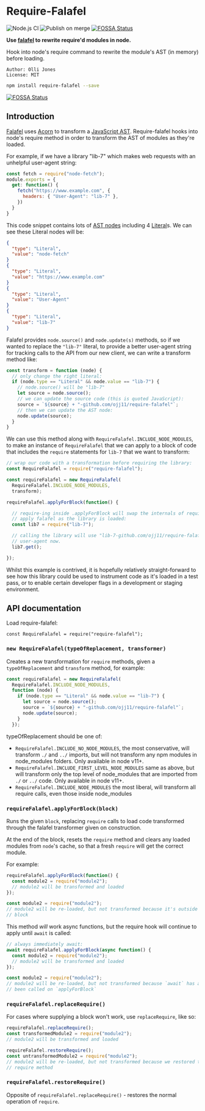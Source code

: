 Require-Falafel
===============

![Node.js CI](https://github.com/ojj11/require-falafel/workflows/Node.js%20CI/badge.svg) ![Publish on merge](https://github.com/ojj11/require-falafel/workflows/Publish%20on%20merge/badge.svg)
[![FOSSA Status](https://app.fossa.com/api/projects/git%2Bgithub.com%2Fojj11%2Frequire-falafel.svg?type=shield)](https://app.fossa.com/projects/git%2Bgithub.com%2Fojj11%2Frequire-falafel?ref=badge_shield)

**Use [falafel](https://www.npmjs.com/package/falafel) to rewrite require'd
modules in node.**

Hook into node's require command to rewrite the module's AST (in memory) before
loading.

    Author: Olli Jones
    License: MIT

```zsh
npm install require-falafel --save
```


[![FOSSA Status](https://app.fossa.com/api/projects/git%2Bgithub.com%2Fojj11%2Frequire-falafel.svg?type=large)](https://app.fossa.com/projects/git%2Bgithub.com%2Fojj11%2Frequire-falafel?ref=badge_large)

## Introduction

[Falafel](https://www.npmjs.com/package/falafel) uses
[Acorn](https://npmjs.org/package/acorn) to transform a
[JavaScript AST](https://github.com/estree/estree/blob/master/es5.md).
Require-falafel hooks into node's require method in order to transform the AST
of modules as they're loaded.

For example, if we have a library "lib-7" which makes web requests with an
unhelpful user-agent string:

```JavaScript
const fetch = require("node-fetch");
module.exports = {
  get: function() {
    fetch("https://www.example.com", {
      headers: { "User-Agent": "lib-7" },
    })
  }
}
```

This code snippet contains lots of
[AST nodes](https://github.com/estree/estree/blob/master/es5.md) including 4
[Literal](https://github.com/estree/estree/blob/master/es5.md#literal)s. We can
see these Literal nodes will be:

```JSON
{
  "type": "Literal",
  "value": "node-fetch"
}
{
  "type": "Literal",
  "value": "https://www.example.com"
}
{
  "type": "Literal",
  "value": "User-Agent"
}
{
  "type": "Literal",
  "value": "lib-7"
}
```

Falafel provides `node.source()` and `node.update(s)` methods, so if we wanted
to replace the `"lib-7"` literal, to provide a better user-agent string for
tracking calls to the API from our new client, we can write a transform method
like:

```JavaScript
const transform = function (node) {
  // only change the right literal:
  if (node.type == "Literal" && node.value == "lib-7") {
    // node.source() will be "lib-7"
    let source = node.source();
    // we can update the source code (this is quoted JavaScript):
    source = `${source} + "-github.com/ojj11/require-falafel"`;
    // then we can update the AST node:
    node.update(source);
  }
}
```

We can use this method along with `RequireFalafel.INCLUDE_NODE_MODULES`, to
make an instance of `RequireFalafel` that we can apply to a block of code that
includes the `require` statements for `lib-7` that we want to transform:

```JavaScript
// wrap our code with a transformation before requiring the library:
const RequireFalafel = require("require-falafel");

const requireFalafel = new RequireFalafel(
  RequireFalafel.INCLUDE_NODE_MODULES,
  transform);

requireFalafel.applyForBlock(function() {

  // require-ing inside .applyForBlock will swap the internals of require to
  // apply falafel as the library is loaded:
  const lib7 = require("lib-7");

  // calling the library will use "lib-7-github.com/ojj11/require-falafel" as the
  // user-agent now.
  lib7.get();

});
```

Whilst this example is contrived, it is hopefully relatively straight-forward
to see how this library could be used to instrument code as it's loaded in a
test pass, or to enable certain developer flags in a development or staging
environment.

## API documentation

Load require-falafel:

```
const RequireFalafel = require("require-falafel");
```

### `new RequireFalafel(typeOfReplacement, transformer)`

Creates a new transformation for `require` methods, given a `typeOfReplacement`
and `transform` method, for example:

```javascript
const requireFalafel = new RequireFalafel(
  RequireFalafel.INCLUDE_NODE_MODULES,
  function (node) {
    if (node.type == "Literal" && node.value == "lib-7") {
      let source = node.source();
      source = `${source} + "-github.com/ojj11/require-falafel"`;
      node.update(source);
    }
  });
```

typeOfReplacement should be one of:

- `RequireFalafel.INCLUDE_NO_NODE_MODULES`, the most conservative, will
  transform `./` and `../` imports, but will not transform any npm modules in
  node_modules folders. Only available in node v11+.
- `RequireFalafel.INCLUDE_FIRST_LEVEL_NODE_MODULES` same as above, but will
  transform only the top level of node_modules that are imported from `./` or
  `../` code. Only available in node v11+.
- `RequireFalafel.INCLUDE_NODE_MODULES` the most liberal, will
  transform all require calls, even those inside node_modules


### `requireFalafel.applyForBlock(block)`

Runs the given `block`, replacing `require` calls to load code transformed
through the falafel transformer given on construction.

At the end of the block, resets the `require` method and clears any loaded
modules from `node`'s cache, so that a fresh `require` will get the correct
module.

For example:

```JavaScript
requireFalafel.applyForBlock(function() {
  const module2 = require("module2");
  // module2 will be transformed and loaded
});

const module2 = require("module2");
// module2 will be re-loaded, but not transformed because it's outside of the
// block
```

This method _will_ work async functions, but the require hook will continue to
apply until `await` is called:

```JavaScript
// always immediately await:
await requireFalafel.applyForBlock(async function() {
  const module2 = require("module2");
  // module2 will be transformed and loaded
});

const module2 = require("module2");
// module2 will be re-loaded, but not transformed because `await` has already
// been called on `applyForBlock`
```

### `requireFalafel.replaceRequire()`

For cases where supplying a block won't work, use `replaceRequire`, like so:

```JavaScript
requireFalafel.replaceRequire();
const transformedModule2 = require("module2");
// module2 will be transformed and loaded

requireFalafel.restoreRequire();
const untransformedModule2 = require("module2");
// module2 will be re-loaded, but not transformed because we restored the
// require method
```

### `requireFalafel.restoreRequire()`

Opposite of `requireFalafel.replaceRequire()` - restores the normal operation of
`require`.